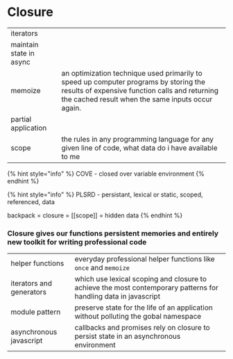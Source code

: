 # Closure

|  |  |
| :--- | :--- |
| iterators |  |
| maintain state in async |  |
| memoize | an optimization technique used primarily to speed up computer programs by storing the results of expensive function calls and returning the cached result when the same inputs occur again. |
| partial application |  |
| scope | the rules in any programming language for any given line of code, what data do i have available to me |

{% hint style="info" %}
COVE - closed over variable environment
{% endhint %}

{% hint style="info" %}
PLSRD - persistant, lexical or static, scoped, referenced, data

backpack = closure = \[\[scope\]\] = hidden data
{% endhint %}

### Closure gives our functions persistent memories and entirely new toolkit for writing professional code

|  |  |
| :--- | :--- |
| helper functions | everyday professional helper functions like `once` and `memoize` |
| iterators and generators | which use lexical scoping and closure to achieve the most contemporary patterns for handling data in javascript |
| module pattern | preserve state for the life of an application without polluting the gobal namespace |
| asynchronous javascript | callbacks and promises rely on closure to persist state in an asynchronous environment |

